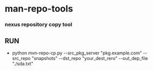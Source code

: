 # man-repo-tools
### nexus repository copy tool

## RUN
* python mvn-repo-cp.py --src_pkg_server "pkg.example.com" --src_repo "snapshots" --dst_repo "your_dest_rero" --out_dep_file "./sda.txt"
